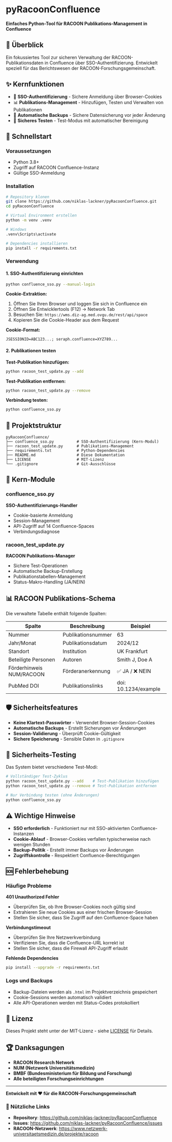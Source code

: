 # pyRacoonConfluence

**Einfaches Python-Tool für RACOON Publikations-Management in Confluence**

## 🎯 Überblick

Ein fokussiertes Tool zur sicheren Verwaltung der RACOON-Publikationsdaten in Confluence über SSO-Authentifizierung. Entwickelt speziell für das Berichtswesen der RACOON-Forschungsgemeinschaft.

## ✨ Kernfunktionen

- 🔐 **SSO-Authentifizierung** - Sichere Anmeldung über Browser-Cookies
- 📊 **Publikations-Management** - Hinzufügen, Testen und Verwalten von Publikationen
- 💾 **Automatische Backups** - Sichere Datensicherung vor jeder Änderung
- 🧪 **Sicheres Testen** - Test-Modus mit automatischer Bereinigung

## 🚀 Schnellstart

### Voraussetzungen

- Python 3.8+
- Zugriff auf RACOON Confluence-Instanz
- Gültige SSO-Anmeldung

### Installation

```bash
# Repository klonen
git clone https://github.com/niklas-lackner/pyRacoonConfluence.git
cd pyRacoonConfluence

# Virtual Environment erstellen
python -m venv .venv

# Windows
.venv\Scripts\activate

# Dependencies installieren
pip install -r requirements.txt
```

### Verwendung

#### 1. SSO-Authentifizierung einrichten

```bash
python confluence_sso.py --manual-login
```

**Cookie-Extraktion:**
1. Öffnen Sie Ihren Browser und loggen Sie sich in Confluence ein
2. Öffnen Sie Entwicklertools (F12) → Network Tab
3. Besuchen Sie: `https://wms.diz-ag.med.ovgu.de/rest/api/space`
4. Kopieren Sie die Cookie-Header aus dem Request

**Cookie-Format:**
```
JSESSIONID=ABC123...; seraph.confluence=XYZ789...
```

#### 2. Publikationen testen

**Test-Publikation hinzufügen:**
```bash
python racoon_test_update.py --add
```

**Test-Publikation entfernen:**
```bash
python racoon_test_update.py --remove
```

**Verbindung testen:**
```bash
python confluence_sso.py
```

## 📁 Projektstruktur

```
pyRacoonConfluence/
├── confluence_sso.py          # SSO-Authentifizierung (Kern-Modul)
├── racoon_test_update.py      # Publikations-Management
├── requirements.txt           # Python-Dependencies
├── README.md                  # Diese Dokumentation
├── LICENSE                    # MIT-Lizenz
└── .gitignore                 # Git-Ausschlüsse
```

## 🔧 Kern-Module

### confluence_sso.py
**SSO-Authentifizierungs-Handler**
- Cookie-basierte Anmeldung
- Session-Management
- API-Zugriff auf 14 Confluence-Spaces
- Verbindungsdiagnose

### racoon_test_update.py
**RACOON Publikations-Manager**
- Sichere Test-Operationen
- Automatische Backup-Erstellung
- Publikationstabellen-Management
- Status-Makro-Handling (JA/NEIN)

## 📊 RACOON Publikations-Schema

Die verwaltete Tabelle enthält folgende Spalten:

| Spalte | Beschreibung | Beispiel |
|--------|--------------|----------|
| Nummer | Publikationsnummer | 63 |
| Jahr/Monat | Publikationsdatum | 2024/12 |
| Standort | Institution | UK Frankfurt |
| Beteiligte Personen | Autoren | Smith J, Doe A |
| Förderhinweis NUM/RACOON | Förderanerkennung | ✅ JA / ❌ NEIN |
| PubMed DOI | Publikationslinks | doi: 10.1234/example |

## 🛡️ Sicherheitsfeatures

- **Keine Klartext-Passwörter** - Verwendet Browser-Session-Cookies
- **Automatische Backups** - Erstellt Sicherungen vor Änderungen
- **Session-Validierung** - Überprüft Cookie-Gültigkeit
- **Sichere Speicherung** - Sensible Daten in `.gitignore`

## 🧪 Sicherheits-Testing

Das System bietet verschiedene Test-Modi:

```bash
# Vollständiger Test-Zyklus
python racoon_test_update.py --add    # Test-Publikation hinzufügen
python racoon_test_update.py --remove # Test-Publikation entfernen

# Nur Verbindung testen (ohne Änderungen)
python confluence_sso.py
```

## ⚠️ Wichtige Hinweise

- **SSO erforderlich** - Funktioniert nur mit SSO-aktivierten Confluence-Instanzen
- **Cookie-Ablauf** - Browser-Cookies verfallen typischerweise nach wenigen Stunden
- **Backup-Politik** - Erstellt immer Backups vor Änderungen
- **Zugriffskontrolle** - Respektiert Confluence-Berechtigungen

## 🆘 Fehlerbehebung

### Häufige Probleme

**401 Unauthorized Fehler**
- Überprüfen Sie, ob Ihre Browser-Cookies noch gültig sind
- Extrahieren Sie neue Cookies aus einer frischen Browser-Session
- Stellen Sie sicher, dass Sie Zugriff auf den Confluence-Space haben

**Verbindungstimeout**
- Überprüfen Sie Ihre Netzwerkverbindung
- Verifizieren Sie, dass die Confluence-URL korrekt ist
- Stellen Sie sicher, dass die Firewall API-Zugriff erlaubt

**Fehlende Dependencies**
```bash
pip install --upgrade -r requirements.txt
```

### Logs und Backups

- Backup-Dateien werden als `.html` im Projektverzeichnis gespeichert
- Cookie-Sessions werden automatisch validiert
- Alle API-Operationen werden mit Status-Codes protokolliert

## 📝 Lizenz

Dieses Projekt steht unter der MIT-Lizenz - siehe [LICENSE](LICENSE) für Details.

## 🏆 Danksagungen

- **RACOON Research Network**
- **NUM (Netzwerk Universitätsmedizin)**
- **BMBF (Bundesministerium für Bildung und Forschung)**
- **Alle beteiligten Forschungseinrichtungen**

---

**Entwickelt mit ❤️ für die RACOON-Forschungsgemeinschaft**

### 🔗 Nützliche Links

- **Repository**: https://github.com/niklas-lackner/pyRacoonConfluence
- **Issues**: https://github.com/niklas-lackner/pyRacoonConfluence/issues
- **RACOON-Netzwerk**: https://www.netzwerk-universitaetsmedizin.de/projekte/racoon
